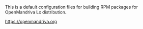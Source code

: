 This is a default configuration files for building RPM packages for OpenMandriva Lx distribution.

https://openmandriva.org
